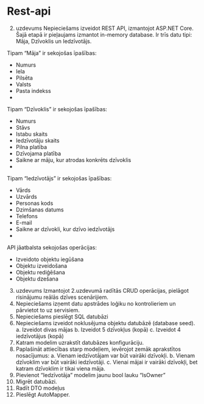 # Rest-api
2. uzdevums
Nepieciešams izveidot REST API, izmantojot ASP.NET Core. Šajā etapā ir pieļaujams izmantot in-memory database.
Ir trīs datu tipi: Māja, Dzīvoklis un Iedzīvotājs.
 
 Tipam “Māja” ir sekojošas īpašības:
- Numurs
- Iela
- Pilsēta
- Valsts
- Pasta indekss
- 
Tipam “Dzīvoklis” ir sekojošas īpašības:
- Numurs
- Stāvs
- Istabu skaits
- Iedzīvotāju skaits
- Pilna platība
- Dzīvojama platība
- Saikne ar māju, kur atrodas konkrēts dzīvoklis
- 
Tipam “Iedzīvotājs” ir sekojošas īpašības:
- Vārds
- Uzvārds
- Personas kods
- Dzimšanas datums
- Telefons
- E-mail
- Saikne ar dzīvokli, kur dzīvo iedzīvotājs
- 
API jāatbalsta sekojošas operācijas:
- Izveidoto objektu iegūšana
- Objektu izveidošana
- Objektu rediģēšana
- Objektu dzešana
3. uzdevums
Izmantojot 2.uzdevumā radītās CRUD operācijas, pielāgot risinājumu reālās dzīves scenārijiem.
1. Nepieciešams izņemt datu apstrādes loģiku no kontrolieriem un pārvietot to uz servisiem.
2. Nepieciešams pieslēgt SQL datubāzi
3. Nepieciešams izveidot noklusējuma objektu datubāzē (database seed).
a. Izveidot divas mājas
b. Izveidot 5 dzīvokļus (kopā)
c. Izveidot 4 iedzīvotājus (kopā)
4. Katram modelim uzrakstīt datubāzes konfigurāciju.
5. Paplašināt attiecības starp modeļiem, ievērojot zemāk aprakstītos nosacījumus:
a. Vienam iedzīvotājam var būt vairāki dzīvokļi.
b. Vienam dzīvoklim var būt vairāki iedzīvotāji.
c. Vienai mājai ir vairāki dzīvokļi, bet katram dzīvoklim ir tikai viena māja.
6. Pievienot “Iedzīvotāja” modelim jaunu bool lauku “IsOwner”
7. Migrēt datubāzi.
8. Radīt DTO modeļus
9. Pieslēgt AutoMapper.
